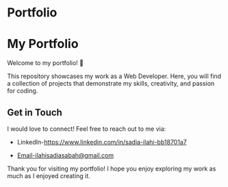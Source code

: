 # Portfolio
# My Portfolio

Welcome to my portfolio! 🎉

This repository showcases my work as a Web Developer. Here, you will find a collection of projects that demonstrate my skills, creativity, and passion for coding.


## Get in Touch

I would love to connect! Feel free to reach out to me via:

- LinkedIn-https://www.linkedin.com/in/sadia-ilahi-bb18701a7

- Email-ilahisadiasabah@gmail.com

Thank you for visiting my portfolio! I hope you enjoy exploring my work as much as I enjoyed creating it.
